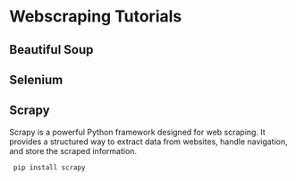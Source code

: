 # Webscraping Tutorials

## Beautiful Soup

## Selenium

## Scrapy

Scrapy is a powerful Python framework designed for web scraping. It provides a structured way to extract data from websites, handle navigation, and store the scraped information.

``` pip install scrapy```




